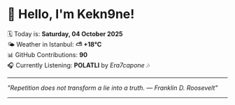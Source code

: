 # 👋 Hello, I'm Kekn9ne!

🗓️ Today is: **Saturday, 04 October 2025**  
🌤️ Weather in Istanbul: **⛅️  +18°C**  
📊 GitHub Contributions: **90**  
🎧 Currently Listening: **POLATLI** by *Era7capone* 🎶

---

_"Repetition does not transform a lie into a truth. — *Franklin D. Roosevelt*"_

---
